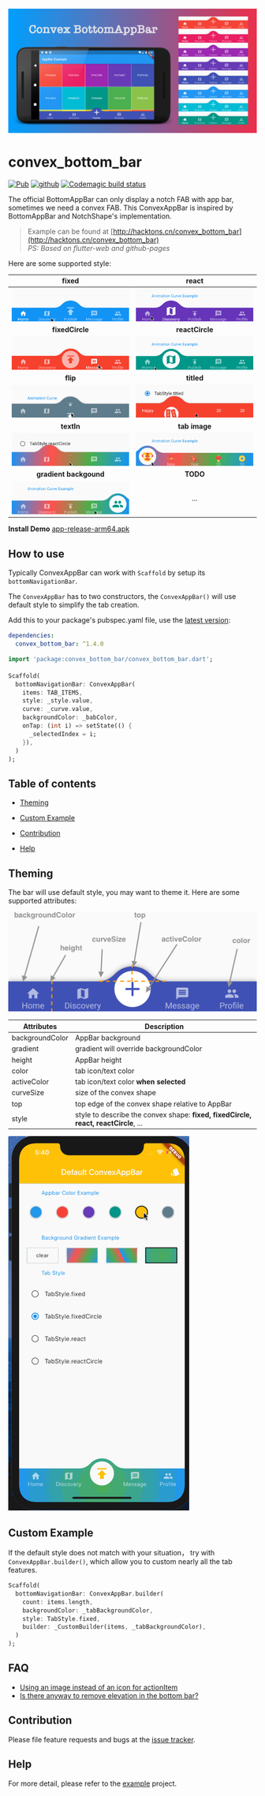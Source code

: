 ![preview](doc/preview.png)

# convex_bottom_bar

[![Pub](https://img.shields.io/pub/v/convex_bottom_bar.svg)](https://pub.dartlang.org/packages/convex_bottom_bar)
[![github](https://img.shields.io/badge/platform-flutter-ff69b4.svg)](https://github.com/hacktons/convex_bottom_bar)
[![Codemagic build status](https://api.codemagic.io/apps/5db10f597d3edb001a6ede16/5db10f597d3edb001a6ede15/status_badge.svg)](https://codemagic.io/apps/5db10f597d3edb001a6ede16/5db10f597d3edb001a6ede15/latest_build)

The official BottomAppBar can only display a notch FAB with app bar, sometimes we need a convex FAB. This ConvexAppBar is inspired by BottomAppBar and NotchShape's implementation.

>Example can be found at [http://hacktons.cn/convex_bottom_bar](http://hacktons.cn/convex_bottom_bar)  
*PS: Based on flutter-web and github-pages*

Here are some supported style:

|            **fixed**             |            **react**             |
| :------------------------------: | :------------------------------: |
|    ![](doc/appbar-fixed.gif)     |    ![](doc/appbar-react.gif)     |
|         **fixedCircle**          |         **reactCircle**       |
| ![](doc/appbar-fixed-circle.gif) | ![](doc/appbar-react-circle.gif) |
|            **flip**              |          **titled**          |
|       ![](doc/appbar-flip.gif)   |    ![](doc/appbar-titled.gif)    |
|            **textIn**            |   **tab image**          |
| ![](doc/appbar-textIn.gif)  |    ![](doc/appbar-image.gif)    |
|      **gradient backgound**    |      **TODO**         |
|   ![](doc/appbar-gradient.gif)   |    ...    |

**Install Demo** [app-release-arm64.apk](doc/app-release-arm64.apk)


## How to use
Typically ConvexAppBar can work with `Scaffold` by setup its `bottomNavigationBar`.

The `ConvexAppBar` has to two constructors, the `ConvexAppBar()` will use default style to simplify the tab creation.

Add this to your package's pubspec.yaml file, use the [latest version](https://pub.dev/packages/convex_bottom_bar#-installing-tab-):

```yaml
dependencies:
  convex_bottom_bar: ^1.4.0
```

```dart
import 'package:convex_bottom_bar/convex_bottom_bar.dart';

Scaffold(
  bottomNavigationBar: ConvexAppBar(
    items: TAB_ITEMS,
    style: _style.value,
    curve: _curve.value,
    backgroundColor: _babColor,
    onTap: (int i) => setState(() {
      _selectedIndex = i;
    }),
  )
);
```

## Table of contents

- [Theming](#theming)

- [Custom Example](#custom-example)

- [Contribution](#contribution)

- [Help](#help)

## Theming
The bar will use default style, you may want to theme it. Here are some supported attributes:

![](doc/appbar-theming.png)

| Attributes      | Description                           |
| --------------- | ------------------------------------- |
| backgroundColor | AppBar background                     |
| gradient        | gradient will override backgroundColor|
| height          | AppBar height                         |
| color           | tab icon/text color                   |
| activeColor     | tab icon/text color **when selected** |
| curveSize       | size of the convex shape              |
| top   | top edge of the convex shape relative to AppBar |
| style | style to describe the convex shape: **fixed, fixedCircle, react, reactCircle**, ... |

![](doc/appbar-demo.gif)

## Custom Example

If the default style does not match with your situation， try with `ConvexAppBar.builder()`, which allow you to custom nearly all the tab features.

```dart
Scaffold(
  bottomNavigationBar: ConvexAppBar.builder(
    count: items.length,
    backgroundColor: _tabBackgroundColor,
    style: TabStyle.fixed,
    builder: _CustomBuilder(items, _tabBackgroundColor),
  )
);
```
## FAQ

* [Using an image instead of an icon for actionItem](doc/issue-image-for-actionitem.md)
* [Is there anyway to remove elevation in the bottom bar?](doc/issue-remove-elevation.md) 

## Contribution
Please file feature requests and bugs at the [issue tracker](https://github.com/hacktons/convex_bottom_bar/issues).

## Help
For more detail, please refer to the [example](example) project.
